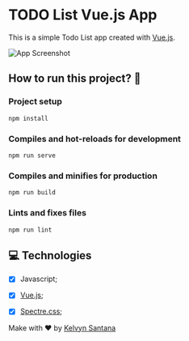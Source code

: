 # TODO List Vue.js App

This is a simple Todo List app created with [Vue.js](http://vuejs.org).


![App Screenshot](src/assets/screenshot.png)

## How to run this project? 🤔

### Project setup
```
npm install
```

### Compiles and hot-reloads for development
```
npm run serve
```

### Compiles and minifies for production
```
npm run build
```

### Lints and fixes files
```
npm run lint
```
## 💻 Technologies

- [x] Javascript;
- [x] [Vue.js](https://vuejs.org);
- [x] [Spectre.css](https://picturepan2.github.io/spectre);


Make with ❤️ by [Kelvyn Santana](http://linkedin.com/in/kelvynsantana)

